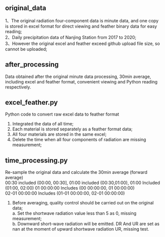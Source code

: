 ## original_data
1、The original radiation four-component data is minute data, and one copy is stored in excel format for direct viewing and feather binary data for easy reading;  
2、Daily precipitation data of Nanjing Station from 2017 to 2020;  
3、However the original excel and feather exceed github upload file size, so cannot be uploaded;  

## after_processing
Data obtained after the original minute data processing, 30min average, including excel and feather format, convenient viewing and Python reading respectively.  

## excel_feather.py
Python code to convert raw excel data to feather format  
  1. Integrated the data of all time;  
  2. Each material is stored separately as a feather format data;  
  3. All four materials are stored in the same excel;  
  4. Delete the time when all four components of radiation are missing measurement;  

## time_processing.py
Re-sample the original data and calculate the 30min average (forward average)  
00:30 included (00:00, 00:30], 01:00 included (00:30,01:00), 01:00 Included (01:00, 02:00)
01 00:00:00 Includes (00 00:00:00, 01 00:00:00)  
02-01 00:00:00 Includes (01-01 00:00:00, 02-01 00:00:00)  
1. Before averaging, quality control should be carried out on the original data;  
  a. Set the shortwave radiation value less than 5 as 0, missing measurement;  
  b. Downward short-wave radiation will be emitted. DR And UR are set as nan at the moment of upward shortwave radiation UR, missing test.  


